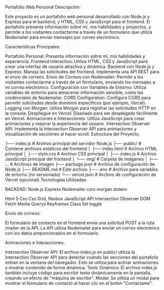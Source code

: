 Portafolio Web Personal
Descripción:

Este proyecto es un portafolio web personal desarrollado con Node.js y Express para el backend, y HTML, CSS y JavaScript para el frontend. El portafolio presenta información sobre mí, mis habilidades y proyectos, y permite a los visitantes contactarme a través de un formulario que utiliza Nodemailer para enviar mensajes por correo electrónico.

Características Principales:

Portafolio Personal: Presenta información sobre mí, mis habilidades y experiencia.
Frontend Interactivo: Utiliza HTML, CSS y JavaScript para crear una interfaz de usuario atractiva y dinámica.
Backend con Node.js y Express:
Maneja las solicitudes del frontend.
Implementa una API REST para el envío de correos.
Envío de Correos con Nodemailer: Permite a los visitantes contactarme a través de un formulario, enviando los mensajes a mi correo electrónico.
Configuración con Variables de Entorno: Utiliza variables de entorno para almacenar información sensible, como las credenciales de Nodemailer.
CORS Configuration: Configura CORS para permitir solicitudes desde dominios específicos (por ejemplo, Vercel).
Logging con Morgan: Utiliza Morgan para registrar las solicitudes HTTP en la consola.
Despliegue en Vercel: Diseñado para ser desplegado fácilmente en Vercel.
Animaciones e Interacciones: Utiliza JavaScript para crear animaciones y mejorar la experiencia del usuario.
Intersection Observer API: Implementa la Intersection Observer API para animaciones y visualización de secciones al hacer scroll.
Estructura del Proyecto:

├── index.js         # Archivo principal del servidor Node.js
├── public/         # Contiene archivos estáticos del frontend
│   ├── index.html   # Archivo HTML principal
│   ├── style.css    # Archivo CSS principal
│   ├── index.js     # Archivo JavaScript principal del frontend
│   └── img/       # Carpeta de imágenes
│       ├── ...      # Archivos de imagen
├── package.json   # Archivo de configuración de Node.js
├── README.md      # Este archivo
├── .env           # Archivo para variables de entorno (no versionado)
└── vercel.json    # Archivo de configuración de Vercel (opcional)
Tecnologías Utilizadas:

BACKEND:
Node.js
Express
Nodemailer
cors
morgan
dotenv


Html 5
Css 
Css Grid, flexbox
JavaScript
API Intersection Observer
DOM 
Fetch
Media Querys
Keyframes
Class list toggle


Envío de correos:

El formulario de contacto en el frontend envía una solicitud POST a la ruta /mailer de la API.
La API utiliza Nodemailer para enviar un correo electrónico con los datos proporcionados en el formulario.


Animaciones e Interacciones:

Intersection Observer API:
El archivo index.js en public/ utiliza la Intersection Observer API para detectar cuándo las secciones del portafolio entran en la ventana del navegador.
Esto se utiliza para activar animaciones y mostrar contenido de forma dinámica.
Texto Dinámico:
El archivo index.js también incluye código para escribir texto dinámicamente en la pantalla, creando un efecto de "máquina de escribir".
Modal:
Se utiliza un modal para mostrar el formulario de contacto al hacer clic en el botón "Contáctame".
